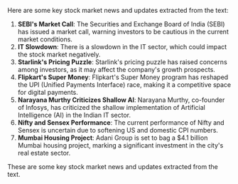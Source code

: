 Here are some key stock market news and updates extracted from the text:

1. **SEBI's Market Call**: The Securities and Exchange Board of India (SEBI) has issued a market call, warning investors to be cautious in the current market conditions.
2. **IT Slowdown**: There is a slowdown in the IT sector, which could impact the stock market negatively.
3. **Starlink's Pricing Puzzle**: Starlink's pricing puzzle has raised concerns among investors, as it may affect the company's growth prospects.
4. **Flipkart's Super Money**: Flipkart's Super Money program has reshaped the UPI (Unified Payments Interface) race, making it a competitive space for digital payments.
5. **Narayana Murthy Criticizes Shallow AI**: Narayana Murthy, co-founder of Infosys, has criticized the shallow implementation of Artificial Intelligence (AI) in the Indian IT sector.
6. **Nifty and Sensex Performance**: The current performance of Nifty and Sensex is uncertain due to softening US and domestic CPI numbers.
7. **Mumbai Housing Project**: Adani Group is set to bag a $4.1 billion Mumbai housing project, marking a significant investment in the city's real estate sector.

These are some key stock market news and updates extracted from the text.